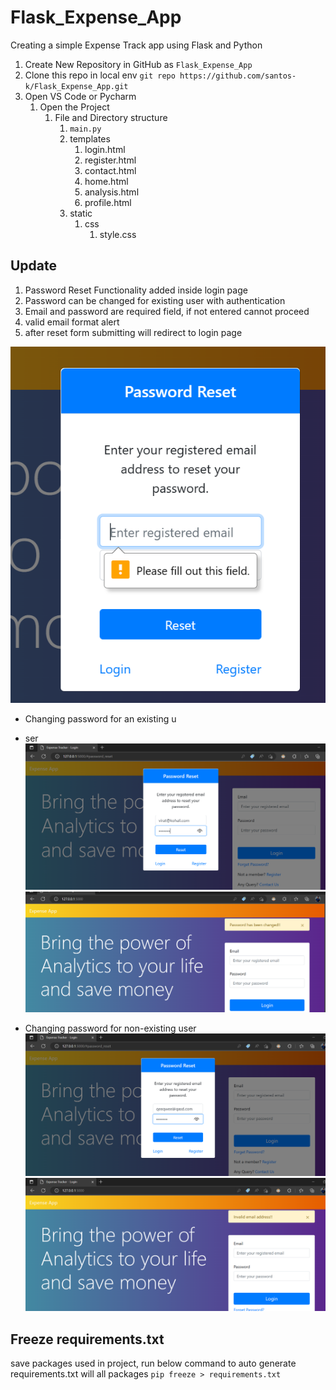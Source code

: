 # Flask_Expense_App
Creating a simple Expense Track app using Flask and Python

1. Create New Repository in GitHub as `Flask_Expense_App`
2. Clone this repo in local env `git repo https://github.com/santos-k/Flask_Expense_App.git`
3. Open VS Code or Pycharm
    1. Open the Project
       1. File and Directory structure
          1. `main.py`
          2. templates
             1. login.html
             2. register.html
             3. contact.html
             4. home.html
             5. analysis.html
             6. profile.html
          3. static 
             1. css
                1. style.css

## Update
1. Password Reset Functionality added inside login page
2. Password can be changed for existing user with authentication
3. Email and password are required field, if not entered cannot proceed
4. valid email format alert
5. after reset form submitting will redirect to login page

![img_4.png](img_4.png)
- Changing password for an existing u
- ser
![img.png](img.png) ![img_1.png](img_1.png)

- Changing password for non-existing user
 ![img_2.png](img_2.png) ![img_3.png](img_3.png)

                    

## Freeze requirements.txt
save packages used in project, run below command to auto generate requirements.txt will all packages
`pip freeze > requirements.txt`
